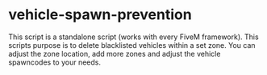# vehicle-spawn-prevention
This script is a standalone script (works with every FiveM framework). This scripts purpose is to delete blacklisted vehicles within a set zone. You can adjust the zone location, add more zones and adjust the vehicle spawncodes to your needs.
